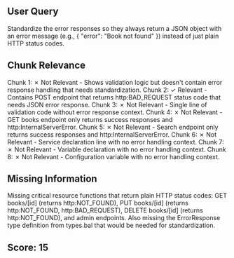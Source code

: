 ## User Query
Standardize the error responses so they always return a JSON object with an error message (e.g., { "error": "Book not found" }) instead of just plain HTTP status codes.

## Chunk Relevance
Chunk 1: ✗ Not Relevant - Shows validation logic but doesn't contain error response handling that needs standardization.
Chunk 2: ✓ Relevant - Contains POST endpoint that returns http:BAD_REQUEST status code that needs JSON error response.
Chunk 3: ✗ Not Relevant - Single line of validation code without error response context.
Chunk 4: ✗ Not Relevant - GET books endpoint only returns success responses and http:InternalServerError.
Chunk 5: ✗ Not Relevant - Search endpoint only returns success responses and http:InternalServerError.
Chunk 6: ✗ Not Relevant - Service declaration line with no error handling context.
Chunk 7: ✗ Not Relevant - Variable declaration with no error handling context.
Chunk 8: ✗ Not Relevant - Configuration variable with no error handling context.

## Missing Information
Missing critical resource functions that return plain HTTP status codes: GET books/[id] (returns http:NOT_FOUND), PUT books/[id] (returns http:NOT_FOUND, http:BAD_REQUEST), DELETE books/[id] (returns http:NOT_FOUND), and admin endpoints. Also missing the ErrorResponse type definition from types.bal that would be needed for standardization.

## Score: 15
